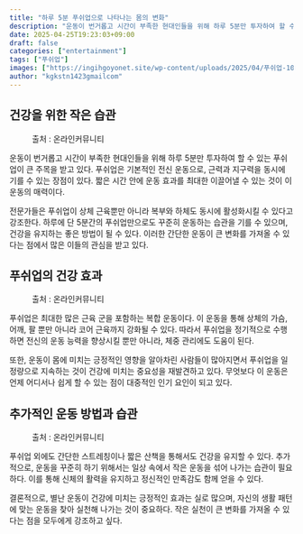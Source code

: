```yaml
---
title: "하루 5분 푸쉬업으로 나타나는 몸의 변화"
description: "운동이 번거롭고 시간이 부족한 현대인들을 위해 하루 5분만 투자하여 할 수 있는 푸쉬업이 큰 주목을 받고 있다. 푸쉬업은 기본적인 전신 운동으로, 근력과 지구력을 동시에 기를 수 있는 장점이 있다. 짧은 시간 안에 운동 효과를 최대한 이끌어낼 수 있는 것이 이 운동의 "
date: 2025-04-25T19:23:03+09:00
draft: false
categories: ["entertainment"]
tags: ["푸쉬업"]
images: ["https://ingihgoyonet.site/wp-content/uploads/2025/04/푸쉬업-1024x683.jpg", "https://ingihgoyonet.site/wp-content/uploads/2025/04/푸쉬업운동-1024x668.jpg", "https://ingihgoyonet.site/wp-content/uploads/2025/04/푸쉬업-횟수-1024x683.jpg"]
author: "kgkstn1423gmailcom"
---
```


<h2 >건강을 위한 작은 습관</h2> <figure ><img src="https://ingihgoyonet.site/wp-content/uploads/2025/04/푸쉬업-1024x683.jpg" alt="" style="aspect-ratio:16/9;object-fit:cover"/><figcaption >출처 : 온라인커뮤니티</figcaption></figure> <p>운동이 번거롭고 시간이 부족한 현대인들을 위해 하루 5분만 투자하여 할 수 있는 푸쉬업이 큰 주목을 받고 있다. 푸쉬업은 기본적인 전신 운동으로, 근력과 지구력을 동시에 기를 수 있는 장점이 있다. 짧은 시간 안에 운동 효과를 최대한 이끌어낼 수 있는 것이 이 운동의 매력이다.</p> <p>전문가들은 푸쉬업이 상체 근육뿐만 아니라 복부와 하체도 동시에 활성화시킬 수 있다고 강조한다. 하루에 단 5분간의 푸쉬업만으로도 꾸준히 운동하는 습관을 기를 수 있으며, 건강을 유지하는 좋은 방법이 될 수 있다. 이러한 간단한 운동이 큰 변화를 가져올 수 있다는 점에서 많은 이들의 관심을 받고 있다.</p> <h2 >푸쉬업의 건강 효과</h2> <figure ><img src="https://ingihgoyonet.site/wp-content/uploads/2025/04/푸쉬업운동-1024x668.jpg" alt="" style="aspect-ratio:16/9;object-fit:cover"/><figcaption >출처 : 온라인커뮤니티</figcaption></figure> <p>푸쉬업은 최대한 많은 근육 군을 포함하는 복합 운동이다. 이 운동을 통해 상체의 가슴, 어깨, 팔 뿐만 아니라 코어 근육까지 강화될 수 있다. 따라서 푸쉬업을 정기적으로 수행하면 전신의 운동 능력을 향상시킬 뿐만 아니라, 체중 관리에도 도움이 된다.</p> <p>또한, 운동이 몸에 미치는 긍정적인 영향을 알아차린 사람들이 많아지면서 푸쉬업을 일정량으로 지속하는 것이 건강에 미치는 중요성을 재발견하고 있다. 무엇보다 이 운동은 언제 어디서나 쉽게 할 수 있는 점이 대중적인 인기 요인이 되고 있다.</p> <h2 >추가적인 운동 방법과 습관</h2> <figure ><img src="https://ingihgoyonet.site/wp-content/uploads/2025/04/푸쉬업-횟수-1024x683.jpg" alt="" style="aspect-ratio:16/9;object-fit:cover"/><figcaption >출처 : 온라인커뮤니티</figcaption></figure> <p>푸쉬업 외에도 간단한 스트레칭이나 짧은 산책을 통해서도 건강을 유지할 수 있다. 추가적으로, 운동을 꾸준히 하기 위해서는 일상 속에서 작은 운동을 섞어 나가는 습관이 필요하다. 이를 통해 신체의 활력을 유지하고 정신적인 만족감도 함께 얻을 수 있다.</p> <p>결론적으로, 별난 운동이 건강에 미치는 긍정적인 효과는 실로 많으며, 자신의 생활 패턴에 맞는 운동을 찾아 실천해 나가는 것이 중요하다. 작은 실천이 큰 변화를 가져올 수 있다는 점을 모두에게 강조하고 싶다.</p>